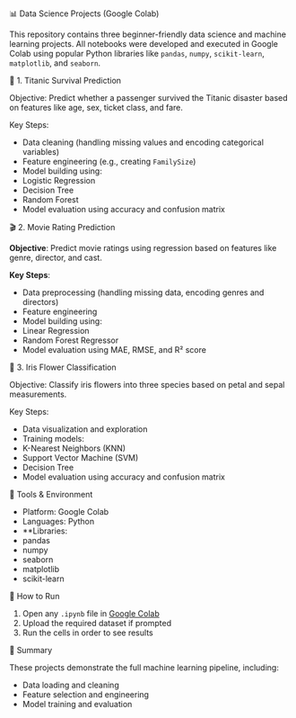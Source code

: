 📊 Data Science Projects (Google Colab)

This repository contains three beginner-friendly data science and machine learning projects. All notebooks were developed and executed in Google Colab using popular Python libraries like `pandas`, `numpy`, `scikit-learn`, `matplotlib`, and `seaborn`.

🚢 1. Titanic Survival Prediction

Objective: Predict whether a passenger survived the Titanic disaster based on features like age, sex, ticket class, and fare.

Key Steps:
- Data cleaning (handling missing values and encoding categorical variables)
- Feature engineering (e.g., creating `FamilySize`)
- Model building using:
- Logistic Regression
- Decision Tree
- Random Forest
- Model evaluation using accuracy and confusion matrix



🎬 2. Movie Rating Prediction

**Objective**: Predict movie ratings using regression based on features like genre, director, and cast.

**Key Steps**:
- Data preprocessing (handling missing data, encoding genres and directors)
- Feature engineering
- Model building using:
- Linear Regression
- Random Forest Regressor
- Model evaluation using MAE, RMSE, and R² score



🌸 3. Iris Flower Classification

Objective: Classify iris flowers into three species based on petal and sepal measurements.

Key Steps:
- Data visualization and exploration
- Training models:
- K-Nearest Neighbors (KNN)
- Support Vector Machine (SVM)
- Decision Tree
- Model evaluation using accuracy and confusion matrix


 🧰 Tools & Environment

- Platform: Google Colab
- Languages: Python
- **Libraries:
- pandas
- numpy
- seaborn
- matplotlib
- scikit-learn


🚀 How to Run

1. Open any `.ipynb` file in [Google Colab](https://colab.research.google.com/)
2. Upload the required dataset if prompted
3. Run the cells in order to see results


 📌 Summary

These projects demonstrate the full machine learning pipeline, including:
- Data loading and cleaning
- Feature selection and engineering
- Model training and evaluation

